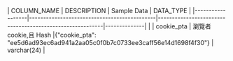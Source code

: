 | COLUMN_NAME      | DESCRIPTION                                 | Sample Data                                              | DATA_TYPE    |
|------------------|---------------------------------------------|----------------------------------------------------------|--------------| |
| cookie_pta       | 瀏覽者cookie,且 Hash                              |{"cookie_pta": "ee5d6ad93ec6ad941a2aa05c0f0b7c0733ee3caff56e14d1698f4f30"}                                         | varchar(24)  |

